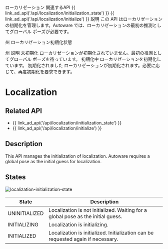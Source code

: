 ローカリゼーション
関連するAPI
{{ link_ad_api('/api/localization/initialization_state') }}
{{ link_ad_api('/api/localization/initialize') }}
説明
この API はローカリゼーションの初期化を管理します。Autoware では、ローカリゼーションの最初の推測としてグローバル ポーズが必要です。

州
ローカリゼーション初期化状態

州	説明
未初期化	ローカリゼーションが初期化されていません。最初の推測としてグローバル ポーズを待っています。
初期化中	ローカリゼーションを初期化しています。
初期化されました	ローカリゼーションが初期化されます。必要に応じて、再度初期化を要求できます。
# Localization

## Related API

- {{ link_ad_api('/api/localization/initialization_state') }}
- {{ link_ad_api('/api/localization/initialize') }}

## Description

This API manages the initialization of localization. Autoware requires a global pose as the initial guess for localization.

## States

![localization-initialization-state](./localization/state.drawio.svg)

| State         | Description                                                                      |
| ------------- | -------------------------------------------------------------------------------- |
| UNINITIALIZED | Localization is not initialized. Waiting for a global pose as the initial guess. |
| INITIALIZING  | Localization is initializing.                                                    |
| INITIALIZED   | Localization is initialized. Initialization can be requested again if necessary. |
